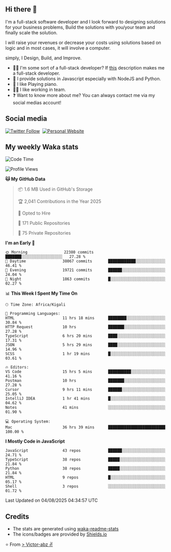 ## Hi there 👋
I'm a full-stack software developer and I look forward to designing solutions for your business problems, Build the solutions with you/your team and finally scale the solution.

I will raise your revenues or decrease your costs using solutions based on logic and in most cases, it will involve a computer.

simply, I Design, Build, and Improve.

- 👨‍💻 I'm some sort of a full-stack developer? If [this](https://www.w3schools.com/whatis/whatis_fullstack.asp) description makes me a full-stack developer.
- 🌱 I provide solutions in Javascript especially with NodeJS and Python. 
- 🎹 I like Playing piano.
- 👯‍♀️ I like working in team.
- ❓ Want to know more about me? You can always contact me via my social medias account!

## Social media
[![Twitter Follow](https://img.shields.io/twitter/follow/vicky_abz?color=%231DA1F2&label=Twitter&style=for-the-badge&logo=twitter&logoColor=ffffff)](https://twitter.com/vicky_abz)
‎‎ [![Personal Website](https://img.shields.io/static/v1?label=visit&message=victor-abz.com&color=%235F021F&style=for-the-badge)](https://victor-abz.com/)

## My weekly Waka stats
<!--START_SECTION:waka-->
![Code Time](http://img.shields.io/badge/Code%20Time-1%2C903%20hrs%2010%20mins-blue)

![Profile Views](http://img.shields.io/badge/Profile%20Views-0-blue)

**🐱 My GitHub Data** 

> 📦 1.6 MB Used in GitHub's Storage 
 > 
> 🏆 2,041 Contributions in the Year 2025
 > 
> 💼 Opted to Hire
 > 
> 📜 171 Public Repositories 
 > 
> 🔑 75 Private Repositories 
 > 
**I'm an Early 🐤** 

```text
🌞 Morning                22380 commits       ███████░░░░░░░░░░░░░░░░░░   27.28 % 
🌆 Daytime                38067 commits       ████████████░░░░░░░░░░░░░   46.41 % 
🌃 Evening                19721 commits       ██████░░░░░░░░░░░░░░░░░░░   24.04 % 
🌙 Night                  1863 commits        █░░░░░░░░░░░░░░░░░░░░░░░░   02.27 % 
```


📊 **This Week I Spent My Time On** 

```text
🕑︎ Time Zone: Africa/Kigali

💬 Programming Languages: 
HTML                     11 hrs 18 mins      ████████░░░░░░░░░░░░░░░░░   30.84 % 
HTTP Request             10 hrs              ███████░░░░░░░░░░░░░░░░░░   27.28 % 
TypeScript               6 hrs 20 mins       ████░░░░░░░░░░░░░░░░░░░░░   17.31 % 
JSON                     5 hrs 29 mins       ████░░░░░░░░░░░░░░░░░░░░░   14.96 % 
SCSS                     1 hr 19 mins        █░░░░░░░░░░░░░░░░░░░░░░░░   03.61 % 

🔥 Editors: 
VS Code                  15 hrs 5 mins       ██████████░░░░░░░░░░░░░░░   41.16 % 
Postman                  10 hrs              ███████░░░░░░░░░░░░░░░░░░   27.28 % 
Cursor                   9 hrs 11 mins       ██████░░░░░░░░░░░░░░░░░░░   25.05 % 
IntelliJ IDEA            1 hr 41 mins        █░░░░░░░░░░░░░░░░░░░░░░░░   04.62 % 
Notes                    41 mins             ░░░░░░░░░░░░░░░░░░░░░░░░░   01.90 % 

💻 Operating System: 
Mac                      36 hrs 39 mins      █████████████████████████   100.00 % 
```

**I Mostly Code in JavaScript** 

```text
JavaScript               43 repos            ██████░░░░░░░░░░░░░░░░░░░   24.71 % 
TypeScript               38 repos            █████░░░░░░░░░░░░░░░░░░░░   21.84 % 
Python                   38 repos            █████░░░░░░░░░░░░░░░░░░░░   21.84 % 
HTML                     9 repos             █░░░░░░░░░░░░░░░░░░░░░░░░   05.17 % 
Shell                    3 repos             ░░░░░░░░░░░░░░░░░░░░░░░░░   01.72 % 
```




 Last Updated on 04/08/2025 04:34:57 UTC
<!--END_SECTION:waka-->

## Credits
- The stats are generated using [waka-readme-stats](https://github.com/anmol098/waka-readme-stats)
- The icons/badges are provided by [Shields.io](https://shields.io/)

⭐️ From [> Victor-abz ✌](https://victor-abz.com/)
